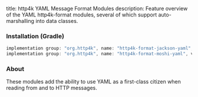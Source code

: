 title: http4k YAML Message Format Modules
description: Feature overview of the YAML http4k-format modules, several of which support auto-marshalling into data classes.

### Installation (Gradle)

```groovy
implementation group: "org.http4k", name: "http4k-format-jackson-yaml", version: "4.34.2.0"
implementation group: "org.http4k", name: "http4k-format-moshi-yaml", version: "4.34.2.0"
```

### About
These modules add the ability to use YAML as a first-class citizen when reading from and to HTTP messages. 

[http4k]: https://http4k.org
